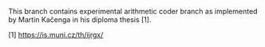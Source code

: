 This branch contains experimental arithmetic coder branch as implemented by
Martin Kačenga in his diploma thesis [1].

[1] https://is.muni.cz/th/ijrgx/
